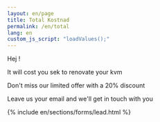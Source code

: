 ```yaml
---
layout: en/page
title: Total Kostnad
permalink: /en/total
lang: en
custom_js_script: "loadValues();"
---
```

<p>Hej <span id="owner"></span>!</p>
<p>It will cost you <span id="total"></span>sek to renovate your <span id="size"></span>kvm <span id="type"></span></p>
<p>Don't miss our limited offer with a 20% discount</p>
<p>Leave us your email and we'll get in touch with you</p>
{% include en/sections/forms/lead.html %}